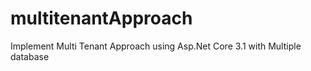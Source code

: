# multitenantApproach
Implement Multi Tenant Approach using Asp.Net Core 3.1 with Multiple database
